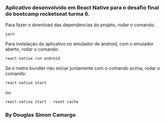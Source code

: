 ### Aplicativo desenvolvido em React Native para o desafio final do bootcamp rocketseat turma 6.

Para fazer o download das dependencias do projeto, rodar o comando:

```js
yarn
```

Para instalação do aplicativo no emulador de android, com o emulador aberto, rodar o comando:
```js
react-native run-android
```

Se o metro bundler não iniciar juntamente com o comando acima, rodar o comando: 

```js
react-native start 
```

ou

```js
react-native start --reset-cache
```

### By Douglas Simon Camargo ###
